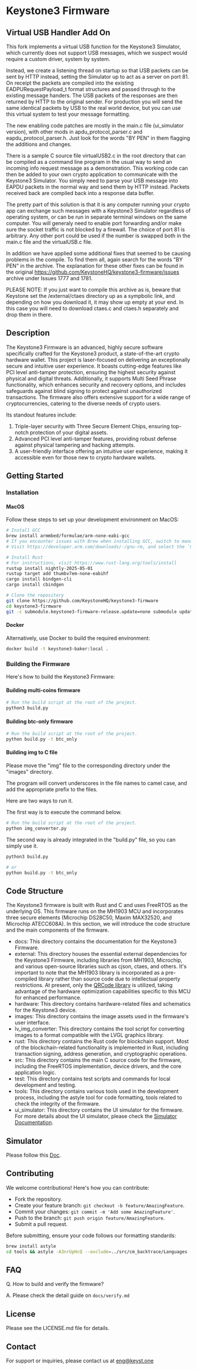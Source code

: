 # Keystone3 Firmware

## Virtual USB Handler Add On

This fork implements a virtual USB function for the Keystone3 Simulator, which currently does not support USB messages, which we suspect would require a custom driver, system by system.

Instead, we create a listening thread on startup so that USB packets can be sent by HTTP instead, setting the Simulator up to act as a server on port 81.  On receipt the packets are compiled into the existing EADPURequestPayload_t format structures and passed through to the existing message handers.  The USB packets of the responses are then returned by HTTP to the original sender.  For production you will send the same identical packets by USB to the real world device, but you can use this virtual system to test your message formatting.

The new enabling code patches are mostly in the main.c file (ui_simulator version), with other mods in apdu_protocol_parser.c and eapdu_protocol_parser.h.  Just look for the words "BY PEN" in them flagging the additions and changes.

There is a sample C source file virtualUSB2.c in the root directory that can be compiled as a command line program in the usual way to send an incoming info request message as a demonstration.  This working code can then be added to your own crypto application to communicate with the Keystone3 Simulator.  You simply need to parse your USB message into EAPDU packets in the normal way and send them by HTTP instead.  Packets received back are compiled back into a response data buffer.

The pretty part of this solution is that it is any computer running your crypto app can exchange such messages with a Keystone3 Simulator regardless of operating system, or can be run in separate terminal windows on the same computer.  You will generaly need to enable port forwarding and/or make sure the socket traffic is not blocked by a firewall.  The choice of port 81 is arbitrary.  Any other port could be used if the number is swapped both in the main.c file and the virtualUSB.c file.

In addition we have applied some additional fixes that seemed to be causing problems in the compile.  To find them all, again search for the words "BY PEN" in the archive.  The explanation for these other fixes can be found in the original https://github.com/KeystoneHQ/keystone3-firmware/issues archive under Issues 1777 and 1781.

PLEASE NOTE: If you just want to compile this archive as is, beware that Keystone set the /external/ctaes directory up as a sympbolic link, and depending on how you download it, it may show up empty at your end.  In this case you will need to download ctaes.c and ctaes.h separately and drop them in there.

## Description

The Keystone3 Firmware is an advanced, highly secure software specifically crafted for the Keystone3 product, a state-of-the-art crypto hardware wallet. This project is laser-focused on delivering an exceptionally secure and intuitive user experience. It boasts cutting-edge features like PCI level anti-tamper protection, ensuring the highest security against physical and digital threats. Additionally, it supports Multi Seed Phrase functionality, which enhances security and recovery options, and includes safeguards against blind signing to protect against unauthorized transactions. The firmware also offers extensive support for a wide range of cryptocurrencies, catering to the diverse needs of crypto users.

Its standout features include:

1. Triple-layer security with Three Secure Element Chips, ensuring top-notch protection of your digital assets.
2. Advanced PCI level anti-tamper features, providing robust defense against physical tampering and hacking attempts.
3. A user-friendly interface offering an intuitive user experience, making it accessible even for those new to crypto hardware wallets.

## Getting Started

### Installation

#### MacOS

Follow these steps to set up your development environment on MacOS:

```bash
# Install GCC
brew install armmbed/formulae/arm-none-eabi-gcc
# If you encounter issues with Brew when installing GCC, switch to manual installation:
# Visit https://developer.arm.com/downloads/-/gnu-rm, and select the `9-2020-q2-update`

# Install Rust
# For instructions, visit https://www.rust-lang.org/tools/install
rustup install nightly-2025-05-01
rustup target add thumbv7em-none-eabihf
cargo install bindgen-cli
cargo install cbindgen

# Clone the repository
git clone https://github.com/KeystoneHQ/keystone3-firmware
cd keystone3-firmware
git -c submodule.keystone3-firmware-release.update=none submodule update --init --recursive
```

#### Docker

Alternatively, use Docker to build the required environment:

```bash
docker build -t keystone3-baker:local .
```

### Building the Firmware

Here's how to build the Keystone3 Firmware:

#### Building multi-coins firmware

```bash
# Run the build script at the root of the project.
python3 build.py
```

#### Building btc-only firmware

```bash
# Run the build script at the root of the project.
python build.py -t btc_only
```

#### Building img to C file

Please move the "img" file to the corresponding directory under the "images" directory.

The program will convert underscores in the file names to camel case, and add the appropriate prefix to the files.

Here are two ways to run it.

The first way is to execute the command below.

```bash
# Run the build script at the root of the project.
python img_converter.py
```

The second way is already integrated in the "build.py" file, so you can simply use it.

```bash
python3 build.py

# or
python build.py -t btc_only
```

## Code Structure

The Keystone3 firmware is built with Rust and C and uses FreeRTOS as the underlying OS. This firmware runs on the MH1903 MCU and incorporates three secure elements (Microchip DS28C50, Maxim MAX32520, and Microchip ATECC608A). In this section, we will introduce the code structure and the main components of the firmware.

- docs: This directory contains the documentation for the Keystone3 Firmware.
- external: This directory houses the essential external dependencies for the Keystone3 Firmware, including libraries from MH1903, Microchip, and various open-source libraries such as cjson, ctaes, and others. It's important to note that the MH1903 library is incorporated as a pre-compiled library rather than source code due to intellectual property restrictions. At present, only the [QRCode library](https://github.com/KeystoneHQ/keystone3-firmware/blob/master/external/mh1903_lib/MHSCPU_Driver/lib/MH1903_QRDecodeLib.a) is utilized, taking advantage of the hardware optimization capabilities specific to this MCU for enhanced performance.
- hardware: This directory contains hardware-related files and schematics for the Keystone3 device.
- images: This directory contains the image assets used in the firmware's user interface.
- lv_img_converter: This directory contains the tool script for converting images to a format compatible with the LVGL graphics library.
- rust: This directory contains the Rust code for blockchain support. Most of the blockchain-related functionality is implemented in Rust, including transaction signing, address generation, and cryptographic operations.
- src: This directory contains the main C source code for the firmware, including the FreeRTOS implementation, device drivers, and the core application logic.
- test: This directory contains test scripts and commands for local development and testing.
- tools: This directory contains various tools used in the development process, including the astyle tool for code formatting, tools related to check the integrity of the firmware.
- ui_simulator: This directory contains the UI simulator for the firmware. For more details about the UI simulator, please check the [Simulator Documentation](docs/SIMULATOR.md).

## Simulator

Please follow this [Doc](docs/SIMULATOR.md).

## Contributing

We welcome contributions! Here's how you can contribute:

-   Fork the repository.
-   Create your feature branch: `git checkout -b feature/AmazingFeature`.
-   Commit your changes: `git commit -m 'Add some AmazingFeature'`.
-   Push to the branch: `git push origin feature/AmazingFeature`.
-   Submit a pull request.

Before submitting, ensure your code follows our formatting standards:

```bash
brew install astyle
cd tools && astyle -A3nrUpHcQ --exclude=../src/cm_backtrace/Languages --exclude=../src/ui/gui_assets "../src/*.c" "../src/*.h" && cd ..
```

## FAQ

Q. How to build and verify the firmware?

A. Please check the detail guide on `docs/verify.md`

## License

Please see the LICENSE.md file for details.

## Contact

For support or inquiries, please contact us at eng@keyst.one
